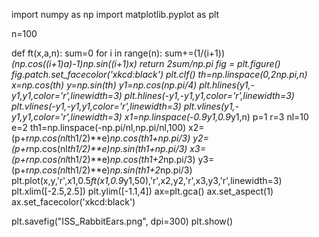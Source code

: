 import numpy as np
import matplotlib.pyplot as plt

n=100

def ft(x,a,n):
        sum=0
        for i in range(n):
                sum+=(1/(i+1))*(np.cos((i+1)*a)-1)*np.sin((i+1)*x)
        return 2*sum/np.pi
fig = plt.figure()
fig.patch.set_facecolor('xkcd:black')
plt.clf()
th=np.linspace(0,2*np.pi,n)
x=np.cos(th)
y=np.sin(th)
y1=np.cos(np.pi/4)
plt.hlines(y1,-y1,y1,color='r',linewidth=3)
plt.hlines(-y1,-y1,y1,color='r',linewidth=3)
plt.vlines(-y1,-y1,y1,color='r',linewidth=3)
plt.vlines(y1,-y1,y1,color='r',linewidth=3)
x1=np.linspace(-0.9*y1,0.9*y1,n)
p=1
r=3
nl=10
e=2
th1=np.linspace(-np.pi/nl,np.pi/nl,100)
x2=(p+r*np.cos(nl*th1/2)**e)*np.cos(th1+np.pi/3)
y2=(p+r*np.cos(nl*th1/2)**e)*np.sin(th1+np.pi/3)
x3=(p+r*np.cos(nl*th1/2)**e)*np.cos(th1+2*np.pi/3)
y3=(p+r*np.cos(nl*th1/2)**e)*np.sin(th1+2*np.pi/3)
plt.plot(x,y,'r',x1,0.5*ft(x1,0.9*y1,50),'r',x2,y2,'r',x3,y3,'r',linewidth=3)
plt.xlim([-2.5,2.5])
plt.ylim([-1.1,4])
ax=plt.gca()
ax.set_aspect(1)
ax.set_facecolor('xkcd:black')

plt.savefig("ISS_RabbitEars.png", dpi=300)
plt.show()
